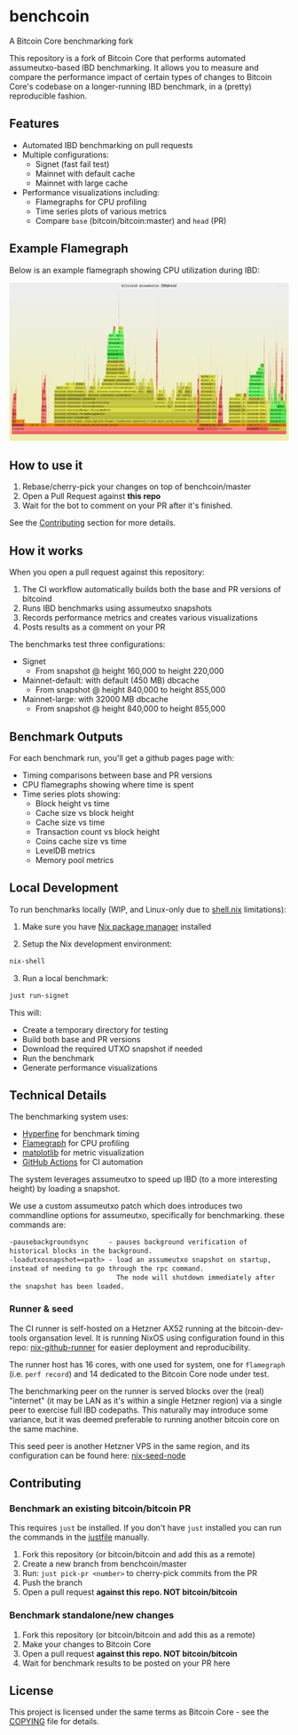 # benchcoin

A Bitcoin Core benchmarking fork

This repository is a fork of Bitcoin Core that performs automated assumeutxo-based IBD benchmarking.
It allows you to measure and compare the performance impact of certain types of changes to Bitcoin Core's codebase on a longer-running IBD benchmark, in a (pretty) reproducible fashion.

## Features

- Automated IBD benchmarking on pull requests
- Multiple configurations:
  - Signet (fast fail test)
  - Mainnet with default cache
  - Mainnet with large cache
- Performance visualizations including:
  - Flamegraphs for CPU profiling
  - Time series plots of various metrics
  - Compare `base` (bitcoin/bitcoin:master) and `head` (PR)

## Example Flamegraph

Below is an example flamegraph showing CPU utilization during IBD:

![Example Flamegraph](../doc/flamegraph.svg)

## How to use it

1. Rebase/cherry-pick your changes on top of benchcoin/master
2. Open a Pull Request against **this repo**
3. Wait for the bot to comment on your PR after it's finished.

See the [Contributing](#contributing) section for more details.

## How it works

When you open a pull request against this repository:

1. The CI workflow automatically builds both the base and PR versions of bitcoind
2. Runs IBD benchmarks using assumeutxo snapshots
3. Records performance metrics and creates various visualizations
4. Posts results as a comment on your PR

The benchmarks test three configurations:
- Signet
  - From snapshot @ height 160,000 to height 220,000
- Mainnet-default: with default (450 MB) dbcache
  - From snapshot @ height 840,000 to height 855,000
- Mainnet-large: with 32000 MB dbcache
  - From snapshot @ height 840,000 to height 855,000

## Benchmark Outputs

For each benchmark run, you'll get a github pages page with:

- Timing comparisons between base and PR versions
- CPU flamegraphs showing where time is spent
- Time series plots showing:
  - Block height vs time
  - Cache size vs block height
  - Cache size vs time
  - Transaction count vs block height
  - Coins cache size vs time
  - LevelDB metrics
  - Memory pool metrics

## Local Development

To run benchmarks locally (WIP, and Linux-only due to [shell.nix](../shell.nix) limitations):

1. Make sure you have [Nix package manager](https://nixos.org/download/) installed

2. Setup the Nix development environment:
```bash
nix-shell
```

3. Run a local benchmark:
```bash
just run-signet
```

This will:
- Create a temporary directory for testing
- Build both base and PR versions
- Download the required UTXO snapshot if needed
- Run the benchmark
- Generate performance visualizations

## Technical Details

The benchmarking system uses:
- [Hyperfine](https://github.com/sharkdp/hyperfine) for benchmark timing
- [Flamegraph](https://github.com/willcl-ark/flamegraph) for CPU profiling
- [matplotlib](https://matplotlib.org/) for metric visualization
- [GitHub Actions](https://github.com/features/actions) for CI automation

The system leverages assumeutxo to speed up IBD (to a more interesting height) by loading a snapshot.

We use a custom assumeutxo patch which does introduces two commandline options for assumeutxo, specifically for
benchmarking. these commands are:

```
-pausebackgroundsync     - pauses background verification of historical blocks in the background.
-loadutxosnapshot=<path> - load an assumeutxo snapshot on startup, instead of needing to go through the rpc command.
                           The node will shutdown immediately after the snapshot has been loaded.
```

### Runner & seed

The CI runner is self-hosted on a Hetzner AX52 running at the bitcoin-dev-tools organsation level.
It is running NixOS using configuration found in this repo: [nix-github-runner](https://github.com/bitcoin-dev-tools/nix-github-runner) for easier deployment and reproducibility.

The runner host has 16 cores, with one used for system, one for `flamegraph` (i.e. `perf record`) and 14 dedicated to the Bitcoin Core node under test.

The benchmarking peer on the runner is served blocks over the (real) "internet" (it may be LAN as it's within a single Hetzner region) via a single peer to exercise full IBD codepaths. This naturally may introduce some variance, but it was deemed preferable to running another bitcoin core on the same machine.

This seed peer is another Hetzner VPS in the same region, and its configuration can be found here: [nix-seed-node](https://github.com/bitcoin-dev-tools/nix-seed-node)

## Contributing

### Benchmark an existing bitcoin/bitcoin PR

This requires `just` be installed. If you don't have `just` installed you can run the commands in the [justfile](../justfile) manually.

1. Fork this repository (or bitcoin/bitcoin and add this as a remote)
2. Create a new branch from benchcoin/master
3. Run: `just pick-pr <number>` to cherry-pick commits from the PR
4. Push the branch
5. Open a pull request **against this repo. NOT bitcoin/bitcoin**

### Benchmark standalone/new changes

1. Fork this repository (or bitcoin/bitcoin and add this as a remote)
2. Make your changes to Bitcoin Core
3. Open a pull request **against this repo. NOT bitcoin/bitcoin**
4. Wait for benchmark results to be posted on your PR here

## License

This project is licensed under the same terms as Bitcoin Core - see the [COPYING](../COPYING) file for details.
